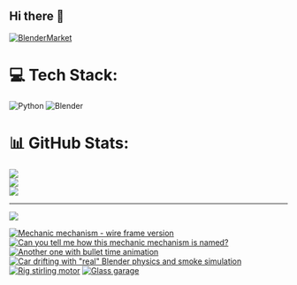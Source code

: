 ## Hi there 👋

<!--
**luckychris/luckychris** is a ✨ _special_ ✨ repository because its `README.md` (this file) appears on your GitHub profile.

Here are some ideas to get you started:

- 🔭 I’m currently working on ...
- 🌱 I’m currently learning ...
- 👯 I’m looking to collaborate on ...
- 🤔 I’m looking for help with ...
- 💬 Ask me about ...
- 📫 How to reach me: https://www.instagram.com/blender.fun/
- 😄 Pronouns: ...
- ⚡ Fun fact: ...
-->


[![BlenderMarket](https://assets.superhivemarket.com/site_assets/blendermarketlogo.png)](https://blendermarket.com/creators/blenderfun)

# 💻 Tech Stack:
![Python](https://img.shields.io/badge/python-3670A0?style=for-the-badge&logo=python&logoColor=ffdd54) ![Blender](https://img.shields.io/badge/blender-%23F5792A.svg?style=for-the-badge&logo=blender&logoColor=white)
# 📊 GitHub Stats:
![](https://github-readme-stats.vercel.app/api?username=luckychris&theme=great-gatsby&hide_border=false&include_all_commits=false&count_private=false)<br/>
![](https://github-readme-streak-stats.herokuapp.com/?user=luckychris&theme=great-gatsby&hide_border=false)<br/>
![](https://github-readme-stats.vercel.app/api/top-langs/?username=luckychris&theme=great-gatsby&hide_border=false&include_all_commits=false&count_private=false&layout=compact)

---
[![](https://visitcount.itsvg.in/api?id=luckychris&icon=0&color=0)](https://visitcount.itsvg.in)

<!-- Proudly created with GPRM ( https://gprm.itsvg.in ) -->

<!-- BEGIN YOUTUBE-CARDS -->
[![Mechanic mechanism - wire frame version](https://ytcards.demolab.com/?id=Kl4S56OiQcY&title=Mechanic+mechanism+-+wire+frame+version&lang=en&timestamp=1755878354&background_color=%230d1117&title_color=%23ffffff&stats_color=%23dedede&max_title_lines=1&width=250&border_radius=5 "Mechanic mechanism - wire frame version")](https://www.youtube.com/shorts/Kl4S56OiQcY)
[![Can you tell me how this mechanic mechanism is named?](https://ytcards.demolab.com/?id=gKZ9e_KadmU&title=Can+you+tell+me+how+this+mechanic+mechanism+is+named%3F&lang=en&timestamp=1755878231&background_color=%230d1117&title_color=%23ffffff&stats_color=%23dedede&max_title_lines=1&width=250&border_radius=5 "Can you tell me how this mechanic mechanism is named?")](https://www.youtube.com/shorts/gKZ9e_KadmU)
[![Another one with bullet time animation](https://ytcards.demolab.com/?id=X6ZpKmtjSoE&title=Another+one+with+bullet+time+animation&lang=en&timestamp=1755776227&background_color=%230d1117&title_color=%23ffffff&stats_color=%23dedede&max_title_lines=1&width=250&border_radius=5 "Another one with bullet time animation")](https://www.youtube.com/watch?v=X6ZpKmtjSoE)
[![Car drifting with "real" Blender physics and smoke simulation](https://ytcards.demolab.com/?id=eACLegz3_u8&title=Car+drifting+with+%22real%22+Blender+physics+and+smoke+simulation&lang=en&timestamp=1755402886&background_color=%230d1117&title_color=%23ffffff&stats_color=%23dedede&max_title_lines=1&width=250&border_radius=5 "Car drifting with \"real\" Blender physics and smoke simulation")](https://www.youtube.com/watch?v=eACLegz3_u8)
[![Rig stirling motor](https://ytcards.demolab.com/?id=41mj49MiH48&title=Rig+stirling+motor&lang=en&timestamp=1755342655&background_color=%230d1117&title_color=%23ffffff&stats_color=%23dedede&max_title_lines=1&width=250&border_radius=5 "Rig stirling motor")](https://www.youtube.com/shorts/41mj49MiH48)
[![Glass garage](https://ytcards.demolab.com/?id=KUsBDEA-tJ8&title=Glass+garage&lang=en&timestamp=1755274121&background_color=%230d1117&title_color=%23ffffff&stats_color=%23dedede&max_title_lines=1&width=250&border_radius=5 "Glass garage")](https://www.youtube.com/watch?v=KUsBDEA-tJ8)
<!-- END YOUTUBE-CARDS -->

